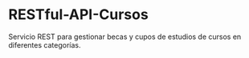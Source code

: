 # RESTful-API-Cursos
Servicio REST para gestionar becas y cupos de estudios de cursos en diferentes categorías.
